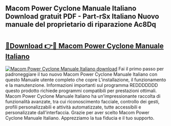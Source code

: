 ## Macom Power Cyclone Manuale Italiano Download gratuit PDF - Part-rSx Italiano Nuovo manuale del proprietario di riparazione Ac8Dq

# <h2><a href="http://dfb46j.blite.top/?on=Macom+Power+Cyclone+Manuale+Italiano">🔗Download 👉🔴 Macom Power Cyclone Manuale Italiano</a></h2>

[![Macom Power Cyclone Manuale Italiano download](https://i.imgur.com/lujVjoI.png)](http://dfb46j.blite.top/?on=Macom+Power+Cyclone+Manuale+Italiano)
Fai il primo passo per padroneggiare il tuo nuovo Macom Power Cyclone Manuale Italiano con questo Manuale utente completo che copre L'installazione, il funzionamento e la manutenzione. Informazioni importanti sul programma REDDDDDDD questo prodotto richiede programmi compatibili per prestazioni ottimali. Macom Power Cyclone Manuale Italiano ha un'impressionante raccolta di funzionalità avanzate, tra cui riconoscimento facciale, controllo dei gesti, profili personalizzabili e attività automatizzate, tutte accessibili e personalizzate dall'interfaccia. Grazie per aver scelto Macom Power Cyclone Manuale Italiano. Apprezziamo la tua fiducia e il tuo supporto.
